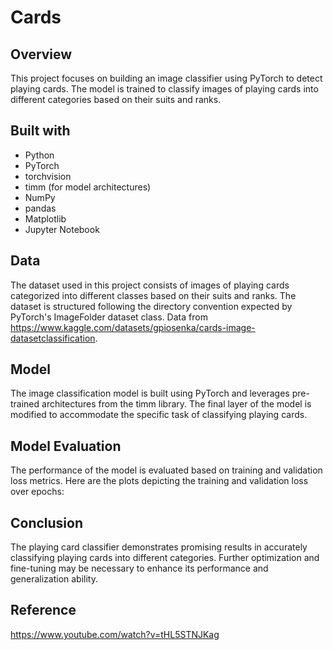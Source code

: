 # Cards 
## Overview
This project focuses on building an image classifier using PyTorch to detect playing cards. The model is trained to classify images of playing cards into different categories based on their suits and ranks.

## Built with
- Python
- PyTorch
- torchvision
- timm (for model architectures)
- NumPy
- pandas
- Matplotlib
- Jupyter Notebook

## Data
The dataset used in this project consists of images of playing cards categorized into different classes based on their suits and ranks. The dataset is structured following the directory convention expected by PyTorch's ImageFolder dataset class. Data from https://www.kaggle.com/datasets/gpiosenka/cards-image-datasetclassification.

## Model
The image classification model is built using PyTorch and leverages pre-trained architectures from the timm library. The final layer of the model is modified to accommodate the specific task of classifying playing cards. 

## Model Evaluation
The performance of the model is evaluated based on training and validation loss metrics. Here are the plots depicting the training and validation loss over epochs:


## Conclusion
The playing card classifier demonstrates promising results in accurately classifying playing cards into different categories. Further optimization and fine-tuning may be necessary to enhance its performance and generalization ability.

## Reference
https://www.youtube.com/watch?v=tHL5STNJKag